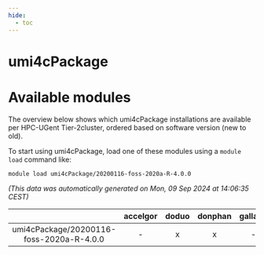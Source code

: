 ```yaml
---
hide:
  - toc
---
```


umi4cPackage
============

# Available modules


The overview below shows which umi4cPackage installations are available per HPC-UGent Tier-2cluster, ordered based on software version (new to old).

To start using umi4cPackage, load one of these modules using a `module load` command like:

```shell
module load umi4cPackage/20200116-foss-2020a-R-4.0.0
```

*(This data was automatically generated on Mon, 09 Sep 2024 at 14:06:35 CEST)*  

| |accelgor|doduo|donphan|gallade|joltik|shinx|skitty|
| :---: | :---: | :---: | :---: | :---: | :---: | :---: | :---: |
|umi4cPackage/20200116-foss-2020a-R-4.0.0|-|x|x|-|x|-|x|
